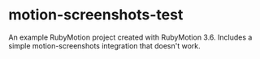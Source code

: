 # motion-screenshots-test

An example RubyMotion project created with RubyMotion 3.6. Includes a simple motion-screenshots integration that doesn't work.
